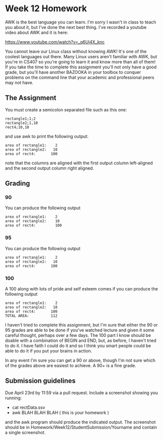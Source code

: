 # Week 12 Homework

AWK is the best language you can learn. I'm sorry I wasn't in class to teach you
about it, but I've done the next best thing. I've recorded a youtube video about
AWK and it is here:

https://www.youtube.com/watch?v=_q6Uj4X_knc

You cannot leave our Linux class without knowing AWK! It's one of the coolest
languages out there. Many Linux users aren't familiar with AWK, but you're in CS407 so 
you're going to learn it and know more than all of them! If you take the time to complete this assignment
you'll not only have a good grade, but you'll have another BAZOOKA in your toolbox to conquer problems
on the command line that your academic and professional peers may not have.

## The Assignment

You must create a semicolon separated file such as this one:

``` 
rectangle1;1;2
rectangle2;1,10
rect4;10,10
```

and use awk to print the following output:

```
area of rectangle1:    2
area of rectangle2:   10
area of rect4:       100
```

note that the columns are aligned with the first output column left-aligned and the second output column right aligned.


## Grading

### 90
You can produce the following output

```
area of rectangle1:    2
area of rectangle2:    10
area of rect4:         100
```

### 95
You can produce the following output

```
area of rectangle1:    2
area of rectangle2:   10
area of rect4:       100
```

### 100
A 100 along with lots of pride and self esteem comes if you can produce the following output

```
area of rectangle1:    2
area of rectangle2:   10
area of rect4:       100
TOTAL AREA:          112
```

I haven't tried to complete this assignment, but I'm sure that either the 90 or 95 grades are able to be done if you've watched
lecture and given it some careful thought, perhaps over a few days. The 100 part I know should be doable with a combination of BEGIN and END, but, as before, I haven't tried to do it. I have faith I could do it and so I think you smart people could be able to do it if you put your brains in action.

In any event I'm sure you can get a 90 or above, though I'm not sure which of the grades above are easiest to achieve. A 90+ is a fine grade.

## Submission guidelines

Due April 23rd by 11:59 via a pull request. Include a screenshot showing you running:
* cat rectData.ssv
* awk BLAH BLAH BLAH ( this is your homework )

and the awk program should produce the indicated output. The screenshot should be in Homework/Week12/StudentSubmission/Yourname and contain a single screenshot.

